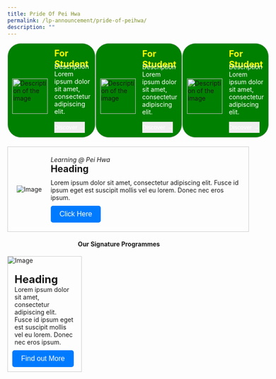 ```yaml
---
title: Pride Of Pei Hwa
permalink: /lp-announcement/pride-of-peihwa/
description: ""
---
```

<div style="display: flex;">
<div style="flex: 1;border-radius: 30px;display: flex;align-items: center;gap: 15px;width: 300px;background-color: green;border: 1px solid #ccc;padding: 10px;box-sizing: border-box;" class="rectangle"> 
	<img alt="Description of the image" style="width: 80px;height: auto;object-fit: cover; margin-top:25px;" src="https://img.icons8.com/ios/50/FAB005/open-book--v1.png"> 
	<div style="color:white;"> 
		<h4 style="font-size: 20px; font-weight: bold;margin: 0;color: yellow;" class="header">For Student</h4> 
		<p style="margin-top:-15px; font-size:14.5px;" class="description">Description Lorem ipsum dolor sit amet, consectetur adipiscing elit.</p> 
		<button style="padding: 5px 0px;color: white;border: none;cursor: pointer;">Discover →</button>
	</div> 
</div>

<div style="flex: 1;border-radius: 30px;display: flex;align-items: center;gap: 15px;width: 300px;background-color: green;border: 1px solid #ccc;padding: 10px;box-sizing: border-box;" class="rectangle"> 
	<img alt="Description of the image" style="width: 80px;height: auto;object-fit: cover; margin-top:25px;" src="https://img.icons8.com/ios/50/FAB005/open-book--v1.png"> 
	<div style="color:white;"> 
		<h2 style="font-size: 20px; font-weight: bold;margin: 0;color: yellow;" class="header">For Student</h2> 
		<p style="margin-top:-15px;" class="description">Description Lorem ipsum dolor sit amet, consectetur adipiscing elit.</p> 
		<button style="padding: 5px 0px;color: white;border: none;cursor: pointer;">Discover →</button>
	</div> 
</div>

<div style="flex: 1;border-radius: 30px;display: flex;align-items: center;gap: 15px;width: 300px;background-color: green;border: 1px solid #ccc;padding: 10px;box-sizing: border-box;" class="rectangle"> 
	<img alt="Description of the image" style="width: 80px;height: auto;object-fit: cover; margin-top:25px;" src="https://img.icons8.com/ios/50/FAB005/open-book--v1.png"> 
	<div style="color:white;"> 
		<h2 style="font-size: 20px; font-weight: bold;margin: 0;color: yellow;" class="header">For Student</h2> 
		<p style="margin-top:-15px;" class="description">Description Lorem ipsum dolor sit amet, consectetur adipiscing elit.</p> 
		<button style="padding: 5px 0px;color: white;border: none;cursor: pointer;">Discover →</button>
	</div> 
</div>
</div>

<div style="border: 1px solid #ccc;  margin-top:20px; width:100%; padding: 20px; display: flex; align-items: center;" class="box"> 
	<img class="image" alt="Image" style="max-width: 200px; margin-right: 20px;" src="image.jpg"> 
	<div style="flex: 1;" class="content"> 
		<h6 style="margin: 0;">Learning @ Pei Hwa</h6> 
		<h2 style="margin: 0;">Heading</h2> 
		<p style="margin: 10px 0;">Lorem ipsum dolor sit amet, consectetur adipiscing elit. Fusce id ipsum eget est suscipit mollis vel eu lorem. Donec nec eros ipsum.</p>
		<button style="background-color: #007bff; color: #fff; padding: 10px 20px; border: none; border-radius: 5px; font-size: 16px; cursor: pointer;">Click Here</button>
	</div> 
</div>

<h4 style="text-align:center;">Our Signature Programmes</h4>

<div style="border: 1px solid #ccc; padding: 0px; display: flex; flex-direction: column;width:33%;" class="box"> 
	<img style="max-width: 100%; margin-bottom: 20px;" class="image" alt="Image" src="image.jpg"> 
	<div style="flex: 1;" class="content"> 
		<h2 style="font-size: 24px; margin: 0px 15px;">Heading</h2> 
		<p style="margin: 0px 15px;">Lorem ipsum dolor sit amet, consectetur adipiscing elit. Fusce id ipsum eget est suscipit mollis vel eu lorem. Donec nec eros ipsum.</p>
		<button style="background-color: #007bff; color: #fff; margin:10px;padding: 10px 20px; border: none; border-radius: 5px; font-size: 16px;">Find out More </button>
	</div> 
</div>